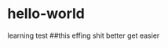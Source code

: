 # hello-world
learning test
# # t h i s   e f f i n g   s h i t   b e t t e r   g e t   e a s i e r  
 